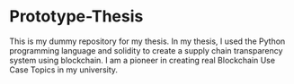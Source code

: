 # Prototype-Thesis
This is my dummy repository for my thesis. In my thesis, I used the Python programming language and solidity to create a supply chain transparency system using blockchain. I am a pioneer in creating real Blockchain Use Case Topics in my university.
